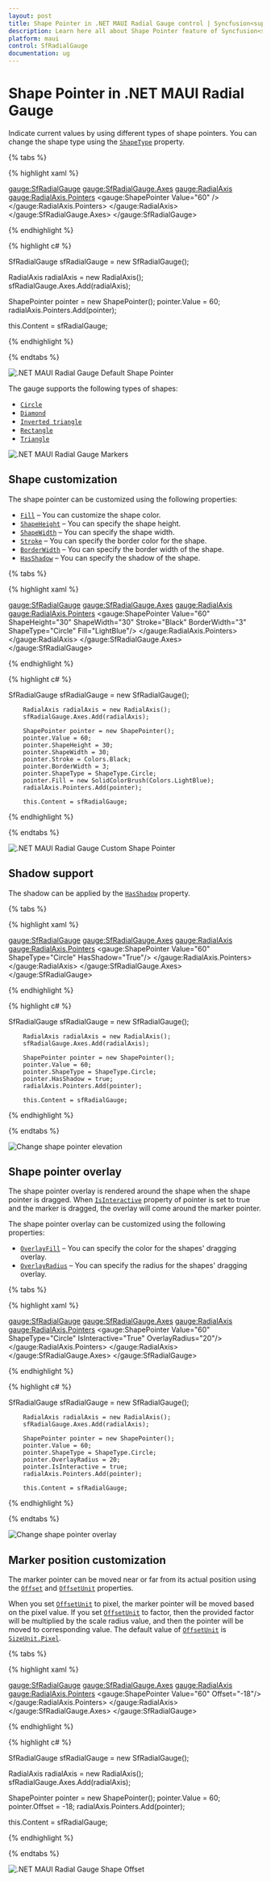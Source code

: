 ```yaml
---
layout: post
title: Shape Pointer in .NET MAUI Radial Gauge control | Syncfusion<sup>&reg;</sup>
description: Learn here all about Shape Pointer feature of Syncfusion<sup>&reg;</sup> .NET MAUI Radial Gauge control with in-build shapes.
platform: maui
control: SfRadialGauge
documentation: ug
---
```


# Shape Pointer in .NET MAUI Radial Gauge

Indicate current values by using different types of shape pointers. You can change the shape type using the [`ShapeType`](https://help.syncfusion.com/cr/maui/Syncfusion.Maui.Gauges.ShapeType.html) property.

{% tabs %}

{% highlight xaml %}

<gauge:SfRadialGauge>
    <gauge:SfRadialGauge.Axes>
        <gauge:RadialAxis>
            <gauge:RadialAxis.Pointers>
                <gauge:ShapePointer Value="60" />
            </gauge:RadialAxis.Pointers>
        </gauge:RadialAxis>
    </gauge:SfRadialGauge.Axes>
</gauge:SfRadialGauge>

{% endhighlight %}

{% highlight c# %}

SfRadialGauge sfRadialGauge = new SfRadialGauge();

RadialAxis radialAxis = new RadialAxis();
sfRadialGauge.Axes.Add(radialAxis);

ShapePointer pointer = new ShapePointer();
pointer.Value = 60;
radialAxis.Pointers.Add(pointer);

this.Content = sfRadialGauge;

{% endhighlight %}

{% endtabs %}

![.NET MAUI Radial Gauge Default Shape Pointer](images/marker-pointers/maui-radial-gauge-default-marker-pointer.PNG)

The gauge supports the following types of shapes:

* [`Circle`](https://help.syncfusion.com/cr/maui/Syncfusion.Maui.Gauges.ShapeType.html#Syncfusion_Maui_Gauges_ShapeType_Circle)
* [`Diamond`](https://help.syncfusion.com/cr/maui/Syncfusion.Maui.Gauges.ShapeType.html#Syncfusion_Maui_Gauges_ShapeType_Diamond)
* [`Inverted triangle`](https://help.syncfusion.com/cr/maui/Syncfusion.Maui.Gauges.ShapeType.html#Syncfusion_Maui_Gauges_ShapeType_InvertedTriangle)
* [`Rectangle`](https://help.syncfusion.com/cr/maui/Syncfusion.Maui.Gauges.ShapeType.html#Syncfusion_Maui_Gauges_ShapeType_Rectangle)
* [`Triangle`](https://help.syncfusion.com/cr/maui/Syncfusion.Maui.Gauges.ShapeType.html#Syncfusion_Maui_Gauges_ShapeType_Triangle)

![.NET MAUI Radial Gauge Markers](images/marker-pointers/maui-radial-gauge-markers.png)

## Shape customization

The shape pointer can be customized using the following properties:

* [`Fill`](https://help.syncfusion.com/cr/maui/Syncfusion.Maui.Gauges.ShapePointer.html#Syncfusion_Maui_Gauges_ShapePointer_Fill) – You can customize the shape color.
* [`ShapeHeight`](https://help.syncfusion.com/cr/maui/Syncfusion.Maui.Gauges.ShapePointer.html#Syncfusion_Maui_Gauges_ShapePointer_ShapeHeight) – You can specify the shape height.
* [`ShapeWidth`](https://help.syncfusion.com/cr/maui/Syncfusion.Maui.Gauges.ShapePointer.html#Syncfusion_Maui_Gauges_ShapePointer_ShapeWidth) – You can specify the shape width.
* [`Stroke`](https://help.syncfusion.com/cr/maui/Syncfusion.Maui.Gauges.ShapePointer.html#Syncfusion_Maui_Gauges_ShapePointer_Stroke) – You can specify the border color for the shape.
* [`BorderWidth`](https://help.syncfusion.com/cr/maui/Syncfusion.Maui.Gauges.ShapePointer.html#Syncfusion_Maui_Gauges_ShapePointer_BorderWidth) – You can specify the border width of the shape.
* [`HasShadow`](https://help.syncfusion.com/cr/maui/Syncfusion.Maui.Gauges.ShapePointer.html#Syncfusion_Maui_Gauges_ShapePointer_HasShadow) – You can specify the shadow of the shape.

{% tabs %}

{% highlight xaml %}

<gauge:SfRadialGauge>
    <gauge:SfRadialGauge.Axes>
        <gauge:RadialAxis>
            <gauge:RadialAxis.Pointers>
                <gauge:ShapePointer Value="60"
                                     ShapeHeight="30"
                                     ShapeWidth="30"
                                     Stroke="Black"
                                     BorderWidth="3"
                                     ShapeType="Circle"
                                     Fill="LightBlue"/>
            </gauge:RadialAxis.Pointers>
        </gauge:RadialAxis>
    </gauge:SfRadialGauge.Axes>
</gauge:SfRadialGauge>

{% endhighlight %}

{% highlight c# %}

SfRadialGauge sfRadialGauge = new SfRadialGauge();

        RadialAxis radialAxis = new RadialAxis();
        sfRadialGauge.Axes.Add(radialAxis);

        ShapePointer pointer = new ShapePointer();
        pointer.Value = 60;
        pointer.ShapeHeight = 30;
        pointer.ShapeWidth = 30;
        pointer.Stroke = Colors.Black;
        pointer.BorderWidth = 3;
        pointer.ShapeType = ShapeType.Circle;
        pointer.Fill = new SolidColorBrush(Colors.LightBlue);
        radialAxis.Pointers.Add(pointer);

        this.Content = sfRadialGauge;

{% endhighlight %}

{% endtabs %}

![.NET MAUI Radial Gauge Custom Shape Pointer](images/marker-pointers/maui-radial-gauge-custom-marker-pointer.PNG)

## Shadow support

The shadow can be applied by the [`HasShadow`](https://help.syncfusion.com/cr/maui/Syncfusion.Maui.Gauges.ShapePointer.html#Syncfusion_Maui_Gauges_ShapePointer_HasShadow) property.

{% tabs %}

{% highlight xaml %}

 <gauge:SfRadialGauge>
                <gauge:SfRadialGauge.Axes>
                    <gauge:RadialAxis>
                        <gauge:RadialAxis.Pointers>
                            <gauge:ShapePointer Value="60" ShapeType="Circle" 
                                                HasShadow="True"/>
                        </gauge:RadialAxis.Pointers>
                    </gauge:RadialAxis>
                </gauge:SfRadialGauge.Axes>
            </gauge:SfRadialGauge>

{% endhighlight %}

{% highlight c# %}

SfRadialGauge sfRadialGauge = new SfRadialGauge();

        RadialAxis radialAxis = new RadialAxis();
        sfRadialGauge.Axes.Add(radialAxis);

        ShapePointer pointer = new ShapePointer();
        pointer.Value = 60;
        pointer.ShapeType = ShapeType.Circle;
        pointer.HasShadow = true;
        radialAxis.Pointers.Add(pointer);

        this.Content = sfRadialGauge;

{% endhighlight %}

{% endtabs %}

![Change shape pointer elevation](images/marker-pointers/pointer-shadow.PNG)

## Shape pointer overlay

The shape pointer overlay is rendered around the shape when the shape pointer is dragged. When [`IsInteractive`](https://help.syncfusion.com/cr/maui/Syncfusion.Maui.Gauges.RadialPointer.html#Syncfusion_Maui_Gauges_RadialPointer_IsInteractive) property of pointer is set to true and the marker is dragged, the overlay will come around the marker pointer.

The shape pointer overlay can be customized using the following properties:

* [`OverlayFill`](https://help.syncfusion.com/cr/maui/Syncfusion.Maui.Gauges.ShapePointer.html#Syncfusion_Maui_Gauges_ShapePointer_OverlayFill) – You can specify the color for the shapes' dragging overlay.
* [`OverlayRadius`](https://help.syncfusion.com/cr/maui/Syncfusion.Maui.Gauges.ShapePointer.html#Syncfusion_Maui_Gauges_ShapePointer_OverlayRadius) – You can specify the radius for the shapes' dragging overlay.

{% tabs %}

{% highlight xaml %}

  <gauge:SfRadialGauge>
                <gauge:SfRadialGauge.Axes>
                    <gauge:RadialAxis>
                        <gauge:RadialAxis.Pointers>
                            <gauge:ShapePointer Value="60" ShapeType="Circle" 
                                                IsInteractive="True" 
                                                OverlayRadius="20"/>
                        </gauge:RadialAxis.Pointers>
                    </gauge:RadialAxis>
                </gauge:SfRadialGauge.Axes>
            </gauge:SfRadialGauge>

{% endhighlight %}

{% highlight c# %}

SfRadialGauge sfRadialGauge = new SfRadialGauge();

        RadialAxis radialAxis = new RadialAxis();
        sfRadialGauge.Axes.Add(radialAxis);

        ShapePointer pointer = new ShapePointer();
        pointer.Value = 60;
        pointer.ShapeType = ShapeType.Circle;
        pointer.OverlayRadius = 20;
        pointer.IsInteractive = true;
        radialAxis.Pointers.Add(pointer);

        this.Content = sfRadialGauge;

{% endhighlight %}

{% endtabs %}

![Change shape pointer overlay](images/marker-pointers/pointer-overlay.PNG)

## Marker position customization

The marker pointer can be moved near or far from its actual position using the [`Offset`](https://help.syncfusion.com/cr/maui/Syncfusion.Maui.Gauges.MarkerPointer.html#Syncfusion_Maui_Gauges_MarkerPointer_Offset) and [`OffsetUnit`](https://help.syncfusion.com/cr/maui/Syncfusion.Maui.Gauges.MarkerPointer.html#Syncfusion_Maui_Gauges_MarkerPointer_OffsetUnit) properties. 

When you set [`OffsetUnit`](https://help.syncfusion.com/cr/maui/Syncfusion.Maui.Gauges.MarkerPointer.html#Syncfusion_Maui_Gauges_MarkerPointer_OffsetUnit) to pixel, the marker pointer will be moved based on the pixel value. If you set [`OffsetUnit`](https://help.syncfusion.com/cr/maui/Syncfusion.Maui.Gauges.MarkerPointer.html#Syncfusion_Maui_Gauges_MarkerPointer_OffsetUnit) to factor, then the provided factor will be multiplied by the scale radius value, and then the pointer will be moved to corresponding value. The default value of [`OffsetUnit`](https://help.syncfusion.com/cr/maui/Syncfusion.Maui.Gauges.MarkerPointer.html#Syncfusion_Maui_Gauges_MarkerPointer_OffsetUnit) is [`SizeUnit.Pixel`](https://help.syncfusion.com/cr/maui/Syncfusion.Maui.Gauges.SizeUnit.html#Syncfusion_Maui_Gauges_SizeUnit_Pixel).

{% tabs %}

{% highlight xaml %}

<gauge:SfRadialGauge>
    <gauge:SfRadialGauge.Axes>
        <gauge:RadialAxis>
            <gauge:RadialAxis.Pointers>
                <gauge:ShapePointer Value="60"
                                    Offset="-18"/>
            </gauge:RadialAxis.Pointers>
        </gauge:RadialAxis>
    </gauge:SfRadialGauge.Axes>
</gauge:SfRadialGauge>

{% endhighlight %}

{% highlight c# %}

SfRadialGauge sfRadialGauge = new SfRadialGauge();

RadialAxis radialAxis = new RadialAxis();
sfRadialGauge.Axes.Add(radialAxis);

ShapePointer pointer = new ShapePointer();
pointer.Value = 60;
pointer.Offset = -18;
radialAxis.Pointers.Add(pointer);

this.Content = sfRadialGauge;

{% endhighlight %}

{% endtabs %}

![.NET MAUI Radial Gauge Shape Offset](images/marker-pointers/maui-radial-gauge-marker-offset.PNG)
